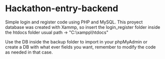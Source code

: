 # Hackathon-entry-backend

Simple login and register code using PHP and MySQL.
This proyect database was created with Xammp, so insert the login_register folder inside the htdocs folder
usual path -> "C:\xampp\htdocs"

Use the DB inside the backup folder to import in your phpMyAdmin or create a DB with what ever fields you want,
remember to modify the code as needed in that case.
